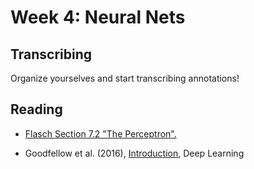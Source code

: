 # Week 4: Neural Nets

## Transcribing

Organize yourselves and start transcribing annotations!

## Reading

- [Flasch Section 7.2 "The Perceptron".](https://github.com/andrewbenedictwallace/2018capstone/blob/master/flach_7_2_perceptron.pdf)

- Goodfellow et al. (2016), [Introduction](http://www.deeplearningbook.org/contents/intro.html), Deep Learning
